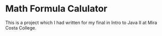 # Math Formula Calulator
This is a project which I had written for my final in Intro to Java II at Mira Costa College.